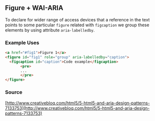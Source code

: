 ## Figure + WAI-ARIA
To declare for wider range of access devices that a reference in the text points
to some particular `figure` related with `figcaption` we group these elements by using attribute `aria-labelledby`.

### Example Uses
```html
<a href="#fig1">Figure 1</a>
<figure id="fig1" role="group" aria-labelledby="caption">
  <figcaption id="caption">Code example</figcaption>
       <pre>
       ...
       </pre>
</figure>
```

### Source
[http://www.creativebloq.com/html5/5-html5-and-aria-design-patterns-7133753](http://www.creativebloq.com/html5/5-html5-and-aria-design-patterns-7133753)
